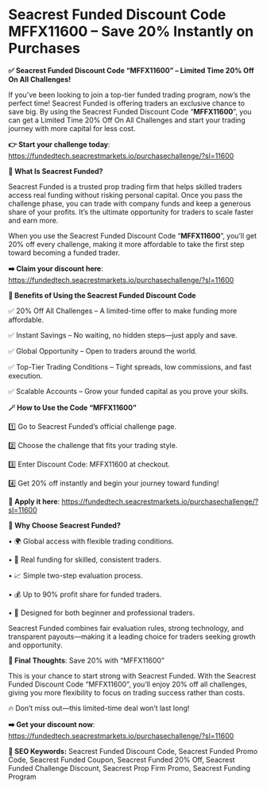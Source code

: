 # Seacrest Funded Discount Code MFFX11600 – Save 20% Instantly on Purchases



**✅ Seacrest Funded Discount Code “MFFX11600” – Limited Time 20% Off On All Challenges!**

If you’ve been looking to join a top-tier funded trading program, now’s the perfect time! Seacrest Funded is offering traders an exclusive chance to save big. By using the Seacrest Funded Discount Code “**MFFX11600**”, you can get a Limited Time 20% Off On All Challenges and start your trading journey with more capital for less cost.

**👉 Start your challenge today**: https://fundedtech.seacrestmarkets.io/purchasechallenge/?sl=11600

**💎 What Is Seacrest Funded?**

Seacrest Funded is a trusted prop trading firm that helps skilled traders access real funding without risking personal capital. Once you pass the challenge phase, you can trade with company funds and keep a generous share of your profits. It’s the ultimate opportunity for traders to scale faster and earn more.

When you use the Seacrest Funded Discount Code “**MFFX11600**”, you’ll get 20% off every challenge, making it more affordable to take the first step toward becoming a funded trader.

**➡️ Claim your discount here**: https://fundedtech.seacrestmarkets.io/purchasechallenge/?sl=11600

**🎯 Benefits of Using the Seacrest Funded Discount Code**

✅ 20% Off All Challenges – A limited-time offer to make funding more affordable.

✅ Instant Savings – No waiting, no hidden steps—just apply and save.

✅ Global Opportunity – Open to traders around the world.

✅ Top-Tier Trading Conditions – Tight spreads, low commissions, and fast execution.

✅ Scalable Accounts – Grow your funded capital as you prove your skills.

**🪄 How to Use the Code “MFFX11600”**

1️⃣ Go to Seacrest Funded’s official challenge page.

2️⃣ Choose the challenge that fits your trading style.

3️⃣ Enter Discount Code: MFFX11600 at checkout.

4️⃣ Get 20% off instantly and begin your journey toward funding!


**🎯 Apply it here**: https://fundedtech.seacrestmarkets.io/purchasechallenge/?sl=11600

**🚀 Why Choose Seacrest Funded?**

• 🌍 Global access with flexible trading conditions.

• 💼 Real funding for skilled, consistent traders.

• 📈 Simple two-step evaluation process.

• 💰 Up to 90% profit share for funded traders.

• 🧠 Designed for both beginner and professional traders.

Seacrest Funded combines fair evaluation rules, strong technology, and transparent payouts—making it a leading choice for traders seeking growth and opportunity.

**📝 Final Thoughts**: Save 20% with “MFFX11600”

This is your chance to start strong with Seacrest Funded. With the Seacrest Funded Discount Code “MFFX11600”, you’ll enjoy 20% off all challenges, giving you more flexibility to focus on trading success rather than costs.

🔥 Don’t miss out—this limited-time deal won’t last long!

**➡️ Get your discount now**: https://fundedtech.seacrestmarkets.io/purchasechallenge/?sl=11600

**📌 SEO Keywords:**
Seacrest Funded Discount Code, Seacrest Funded Promo Code, Seacrest Funded Coupon, Seacrest Funded 20% Off, Seacrest Funded Challenge Discount, Seacrest Prop Firm Promo, Seacrest Funding Program
